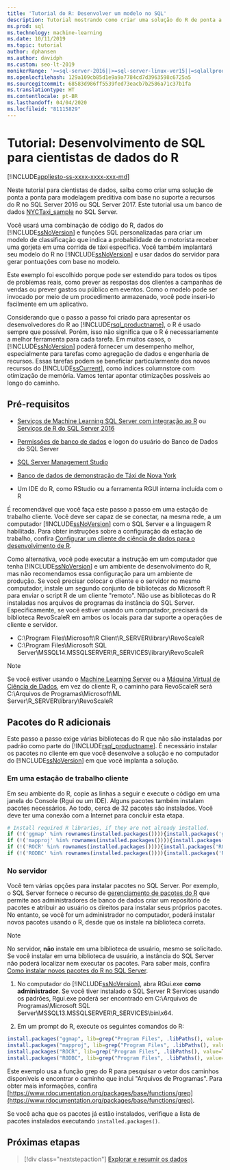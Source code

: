 ```yaml
---
title: 'Tutorial do R: Desenvolver um modelo no SQL'
description: Tutorial mostrando como criar uma solução do R de ponta a ponta para análise no banco de dados.
ms.prod: sql
ms.technology: machine-learning
ms.date: 10/11/2019
ms.topic: tutorial
author: dphansen
ms.author: davidph
ms.custom: seo-lt-2019
monikerRange: '>=sql-server-2016||>=sql-server-linux-ver15||=sqlallproducts-allversions'
ms.openlocfilehash: 129a109cb85d1e9a9a7784cd7d3963598c6725a5
ms.sourcegitcommit: 68583d986ff5539fed73eacb7b2586a71c37b1fa
ms.translationtype: HT
ms.contentlocale: pt-BR
ms.lasthandoff: 04/04/2020
ms.locfileid: "81115829"
---
```

# <a name="tutorial-sql-development-for-r-data-scientists"></a>Tutorial: Desenvolvimento de SQL para cientistas de dados do R
[!INCLUDE[appliesto-ss-xxxx-xxxx-xxx-md](../../includes/appliesto-ss-xxxx-xxxx-xxx-md.md)]

Neste tutorial para cientistas de dados, saiba como criar uma solução de ponta a ponta para modelagem preditiva com base no suporte a recursos do R no SQL Server 2016 ou SQL Server 2017. Este tutorial usa um banco de dados [NYCTaxi_sample](demo-data-nyctaxi-in-sql.md) no SQL Server. 

Você usará uma combinação de código do R, dados do [!INCLUDE[ssNoVersion](../../includes/ssnoversion-md.md)] e funções SQL personalizadas para criar um modelo de classificação que indica a probabilidade de o motorista receber uma gorjeta em uma corrida de táxi específica. Você também implantará seu modelo do R no [!INCLUDE[ssNoVersion](../../includes/ssnoversion-md.md)] e usar dados do servidor para gerar pontuações com base no modelo.

Este exemplo foi escolhido porque pode ser estendido para todos os tipos de problemas reais, como prever as respostas dos clientes a campanhas de vendas ou prever gastos ou público em eventos. Como o modelo pode ser invocado por meio de um procedimento armazenado, você pode inseri-lo facilmente em um aplicativo.

Considerando que o passo a passo foi criado para apresentar os desenvolvedores do R ao [!INCLUDE[rsql_productname](../../includes/rsql-productname-md.md)], o R é usado sempre que possível. Porém, isso não significa que o R é necessariamente a melhor ferramenta para cada tarefa. Em muitos casos, o [!INCLUDE[ssNoVersion](../../includes/ssnoversion-md.md)] poderá fornecer um desempenho melhor, especialmente para tarefas como agregação de dados e engenharia de recursos.  Essas tarefas podem se beneficiar particularmente dos novos recursos do [!INCLUDE[ssCurrent](../../includes/sscurrent-md.md)], como índices columnstore com otimização de memória. Vamos tentar apontar otimizações possíveis ao longo do caminho.

## <a name="prerequisites"></a>Pré-requisitos

+ [Serviços de Machine Learning SQL Server com integração ao R](../install/sql-machine-learning-services-windows-install.md#verify-installation) ou [Serviços de R do SQL Server 2016](../install/sql-r-services-windows-install.md)

+ [Permissões de banco de dados](../security/user-permission.md) e logon do usuário do Banco de Dados do SQL Server

+ [SQL Server Management Studio](https://docs.microsoft.com/sql/ssms/download-sql-server-management-studio-ssms)

+ [Banco de dados de demonstração de Táxi de Nova York](demo-data-nyctaxi-in-sql.md)

+ Um IDE do R, como RStudio ou a ferramenta RGUI interna incluída com o R

É recomendável que você faça este passo a passo em uma estação de trabalho cliente. Você deve ser capaz de se conectar, na mesma rede, a um computador [!INCLUDE[ssNoVersion](../../includes/ssnoversion-md.md)] com o SQL Server e a linguagem R habilitada. Para obter instruções sobre a configuração da estação de trabalho, confira [Configurar um cliente de ciência de dados para o desenvolvimento de R](../r/set-up-a-data-science-client.md).

Como alternativa, você pode executar a instrução em um computador que tenha [!INCLUDE[ssNoVersion](../../includes/ssnoversion-md.md)] e um ambiente de desenvolvimento do R, mas não recomendamos essa configuração para um ambiente de produção. Se você precisar colocar o cliente e o servidor no mesmo computador, instale um segundo conjunto de bibliotecas do Microsoft R para enviar o script R de um cliente "remoto". Não use as bibliotecas do R instaladas nos arquivos de programas da instância do SQL Server. Especificamente, se você estiver usando um computador, precisará da biblioteca RevoScaleR em ambos os locais para dar suporte a operações de cliente e servidor.

+ C:\Program Files\Microsoft\R Client\R_SERVER\library\RevoScaleR 
+ C:\Program Files\Microsoft SQL Server\MSSQL14.MSSQLSERVER\R_SERVICES\library\RevoScaleR

> [!NOTE]
> Se você estiver usando o [Machine Learning Server](https://docs.microsoft.com/machine-learning-server/) ou a [Máquina Virtual de Ciência de Dados](https://docs.microsoft.com/azure/machine-learning/data-science-virtual-machine/), em vez do cliente R, o caminho para RevoScaleR será C:\Arquivos de Programas\Microsoft\ML Server\R_SERVER\library\RevoScaleR

<a name="add-packages"></a>

## <a name="additional-r-packages"></a>Pacotes do R adicionais

Este passo a passo exige várias bibliotecas do R que não são instaladas por padrão como parte do [!INCLUDE[rsql_productname](../../includes/rsql-productname-md.md)]. É necessário instalar os pacotes no cliente em que você desenvolve a solução e no computador do [!INCLUDE[ssNoVersion](../../includes/ssnoversion-md.md)] em que você implanta a solução.

### <a name="on-a-client-workstation"></a>Em uma estação de trabalho cliente

Em seu ambiente do R, copie as linhas a seguir e execute o código em uma janela do Console (Rgui ou um IDE). Alguns pacotes também instalam pacotes necessários. Ao todo, cerca de 32 pacotes são instalados. Você deve ter uma conexão com a Internet para concluir esta etapa.
    
  ```R
  # Install required R libraries, if they are not already installed.
  if (!('ggmap' %in% rownames(installed.packages()))){install.packages('ggmap')}
  if (!('mapproj' %in% rownames(installed.packages()))){install.packages('mapproj')}
  if (!('ROCR' %in% rownames(installed.packages()))){install.packages('ROCR')}
  if (!('RODBC' %in% rownames(installed.packages()))){install.packages('RODBC')}
  ```

### <a name="on-the-server"></a>No servidor

Você tem várias opções para instalar pacotes no SQL Server. Por exemplo, o SQL Server fornece o recurso de [gerenciamento de pacotes do R](../package-management/install-additional-r-packages-on-sql-server.md) que permite aos administradores de banco de dados criar um repositório de pacotes e atribuir ao usuário os direitos para instalar seus próprios pacotes. No entanto, se você for um administrador no computador, poderá instalar novos pacotes usando o R, desde que os instale na biblioteca correta.

> [!NOTE]
> No servidor, **não** instale em uma biblioteca de usuário, mesmo se solicitado. Se você instalar em uma biblioteca de usuário, a instância do SQL Server não poderá localizar nem executar os pacotes. Para saber mais, confira [Como instalar novos pacotes do R no SQL Server](../package-management/install-additional-r-packages-on-sql-server.md).

1. No computador do [!INCLUDE[ssNoVersion](../../includes/ssnoversion-md.md)], abra RGui.exe **como administrador**.  Se você tiver instalado o SQL Server R Services usando os padrões, Rgui.exe poderá ser encontrado em C:\Arquivos de Programas\Microsoft SQL Server\MSSQL13.MSSQLSERVER\R_SERVICES\bin\x64.

2. Em um prompt do R, execute os seguintes comandos do R:
  
  ```R
  install.packages("ggmap", lib=grep("Program Files", .libPaths(), value=TRUE)[1])
  install.packages("mapproj", lib=grep("Program Files", .libPaths(), value=TRUE)[1])
  install.packages("ROCR", lib=grep("Program Files", .libPaths(), value=TRUE)[1])
  install.packages("RODBC", lib=grep("Program Files", .libPaths(), value=TRUE)[1])
  ```
  Este exemplo usa a função grep do R para pesquisar o vetor dos caminhos disponíveis e encontrar o caminho que inclui "Arquivos de Programas". Para obter mais informações, confira [https://www.rdocumentation.org/packages/base/functions/grep](https://www.rdocumentation.org/packages/base/functions/grep).

  Se você acha que os pacotes já estão instalados, verifique a lista de pacotes instalados executando `installed.packages()`.

## <a name="next-steps"></a>Próximas etapas

> [!div class="nextstepaction"]
> [Explorar e resumir os dados](walkthrough-view-and-summarize-data-using-r.md)
